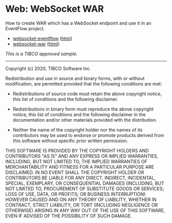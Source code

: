 # Web: WebSocket WAR

How to create WAR which has a WebSocket endpoint and use it in an EventFlow project.

* [websocket-eventflow](websocket-eventflow/src/site/markdown/index.md) ([html](https://github.com/TIBCOSoftware/tibco-streaming-samples/tree/master/web/websocket/websocket-eventflow))
* [websocket-war](websocket-war/src/site/markdown/index.md) ([html](https://github.com/TIBCOSoftware/tibco-streaming-samples/tree/master/web/websocket/websocket-war))

_This is a TIBCO approved sample._

---
Copyright (c) 2020, TIBCO Software Inc.

Redistribution and use in source and binary forms, with or without
modification, are permitted provided that the following conditions are met:

* Redistributions of source code must retain the above copyright notice, this
  list of conditions and the following disclaimer.

* Redistributions in binary form must reproduce the above copyright notice,
  this list of conditions and the following disclaimer in the documentation
  and/or other materials provided with the distribution.

* Neither the name of the copyright holder nor the names of its
  contributors may be used to endorse or promote products derived from
  this software without specific prior written permission.

THIS SOFTWARE IS PROVIDED BY THE COPYRIGHT HOLDERS AND CONTRIBUTORS "AS IS"
AND ANY EXPRESS OR IMPLIED WARRANTIES, INCLUDING, BUT NOT LIMITED TO, THE
IMPLIED WARRANTIES OF MERCHANTABILITY AND FITNESS FOR A PARTICULAR PURPOSE ARE
DISCLAIMED. IN NO EVENT SHALL THE COPYRIGHT HOLDER OR CONTRIBUTORS BE LIABLE
FOR ANY DIRECT, INDIRECT, INCIDENTAL, SPECIAL, EXEMPLARY, OR CONSEQUENTIAL
DAMAGES (INCLUDING, BUT NOT LIMITED TO, PROCUREMENT OF SUBSTITUTE GOODS OR
SERVICES; LOSS OF USE, DATA, OR PROFITS; OR BUSINESS INTERRUPTION) HOWEVER
CAUSED AND ON ANY THEORY OF LIABILITY, WHETHER IN CONTRACT, STRICT LIABILITY,
OR TORT (INCLUDING NEGLIGENCE OR OTHERWISE) ARISING IN ANY WAY OUT OF THE USE
OF THIS SOFTWARE, EVEN IF ADVISED OF THE POSSIBILITY OF SUCH DAMAGE.
